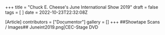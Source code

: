 +++
title = "Chuck E. Cheese's June International Show 2019"
draft = false
tags = [ ]
date = 2022-10-23T22:32:08Z

[Article]
contributors = ["Documentor"]
gallery = []
+++
##Showtape Scans / Images##
<gallery>
Juneint2019.png|CEC-Stage DVD
</gallery>
